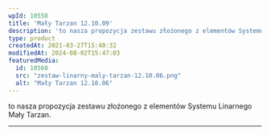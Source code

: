 ```yaml
---
wpId: 10558
title: 'Mały Tarzan 12.10.09'
description: 'to nasza propozycja zestawu złożonego z elementów Systemu Linarnego Mały Tarzan.'
type: product
createdAt: 2021-03-27T15:40:32
modifiedAt: 2024-08-02T15:47:03
featuredMedia:
  id: 10560
  src: "zestaw-linarny-maly-tarzan-12.10.06.png"
  alt: "Mały Tarzan 12.10.06"
---
```



to nasza propozycja zestawu złożonego z elementów Systemu Linarnego Mały Tarzan.

* * *